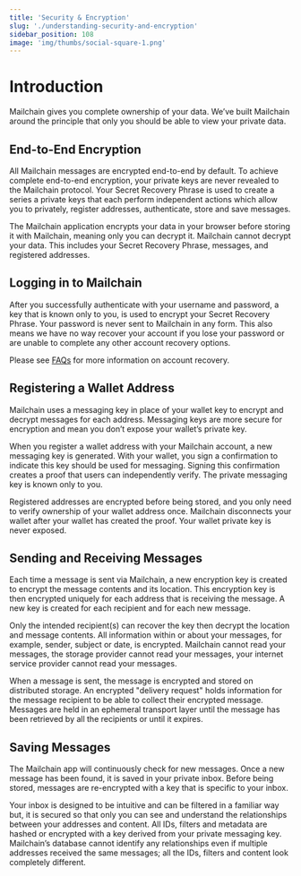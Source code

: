 ```yaml
---
title: 'Security & Encryption'
slug: './understanding-security-and-encryption'
sidebar_position: 108
image: 'img/thumbs/social-square-1.png'
---
```


# Introduction

Mailchain gives you complete ownership of your data. We’ve built Mailchain around the principle that only you should be able to view your private data.

## End-to-End Encryption

All Mailchain messages are encrypted end-to-end by default. To achieve complete end-to-end encryption, your private keys are never revealed to the Mailchain protocol. Your Secret Recovery Phrase is used to create a series a private keys that each perform independent actions which allow you to privately, register addresses, authenticate, store and save messages.

The Mailchain application encrypts your data in your browser before storing it with Mailchain, meaning only you can decrypt it. Mailchain cannot decrypt your data. This includes your Secret Recovery Phrase, messages, and registered addresses.

## Logging in to Mailchain

After you successfully authenticate with your username and password, a key that is known only to you, is used to encrypt your Secret Recovery Phrase. Your password is never sent to Mailchain in any form. This also means we have no way recover your account if you lose your password or are unable to complete any other account recovery options.

Please see [FAQs](/user/faqs/) for more information on account recovery.

## Registering a Wallet Address

Mailchain uses a messaging key in place of your wallet key to encrypt and decrypt messages for each address. Messaging keys are more secure for encryption and mean you don’t expose your wallet’s private key.

When you register a wallet address with your Mailchain account, a new messaging key is generated. With your wallet, you sign a confirmation to indicate this key should be used for messaging. Signing this confirmation creates a proof that users can independently verify. The private messaging key is known only to you.

Registered addresses are encrypted before being stored, and you only need to verify ownership of your wallet address once. Mailchain disconnects your wallet after your wallet has created the proof. Your wallet private key is never exposed.

## Sending and Receiving Messages

Each time a message is sent via Mailchain, a new encryption key is created to encrypt the message contents and its location. This encryption key is then encrypted uniquely for each address that is receiving the message. A new key is created for each recipient and for each new message.

Only the intended recipient(s) can recover the key then decrypt the location and message contents. All information within or about your messages, for example, sender, subject or date, is encrypted. Mailchain cannot read your messages, the storage provider cannot read your messages, your internet service provider cannot read your messages.

When a message is sent, the message is encrypted and stored on distributed storage. An encrypted "delivery request" holds information for the message recipient to be able to collect their encrypted message. Messages are held in an ephemeral transport layer until the message has been retrieved by all the recipients or until it expires.

## Saving Messages

The Mailchain app will continuously check for new messages. Once a new message has been found, it is saved in your private inbox. Before being stored, messages are re-encrypted with a key that is specific to your inbox.

Your inbox is designed to be intuitive and can be filtered in a familiar way but, it is secured so that only you can see and understand the relationships between your addresses and content. All IDs, filters and metadata are hashed or encrypted with a key derived from your private messaging key. Mailchain’s database cannot identify any relationships even if multiple addresses received the same messages; all the IDs, filters and content look completely different.
